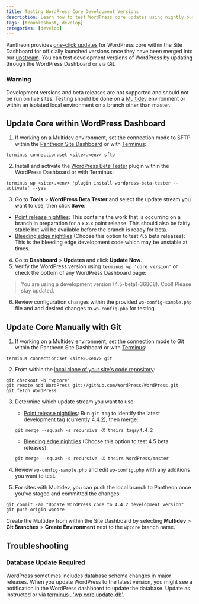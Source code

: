 ```yaml
---
title: Testing WordPress Core Development Versions
description: Learn how to test WordPress core updates using nightly builds of the current release or bleeding edge.
tags: [troubleshoot, develop]
categories: [develop]
---
```

Pantheon provides [one-click updates](/docs/upstream-updates/) for WordPress core within the Site Dashboard for officially launched versions once they have been merged into our [upstream](https://github.com/pantheon-systems/WordPress). You can test development versions of WordPress by updating through the WordPress Dashboard or via Git.

<div class="alert alert-danger">
<h3 class="info">Warning</h3>
<p>Development versions and beta releases are not supported and should not be run on live sites. Testing should be done on a <a href="/docs/multidev/">Multidev</a> environment or within an isolated local environment on a branch other than master.</p>
</div>

## Update Core within WordPress Dashboard
1. If working on a Multidev environment, set the connection mode to SFTP within the [Pantheon Site Dashboard](/docs/sftp/) or with [Terminus](/docs/terminus):

 ```
 terminus connection:set <site>.<env> sftp
 ```

2. Install and activate the [WordPress Beta Tester](https://wordpress.org/plugins/wordpress-beta-tester/) plugin within the WordPress Dashboard or with Terminus:

 ```
 terminus wp <site>.<env> 'plugin install wordpress-beta-tester --activate' --yes
 ```

3. Go to **Tools** > **WordPress Beta Tester** and select the update stream you want to use, then click **Save**:
  - [Point release nightlies](https://wordpress.org/download/nightly/): This contains the work that is occurring on a branch in preparation for a x.x.x point release. This should also be fairly stable but will be available before the branch is ready for beta.
  - [Bleeding edge nightlies](https://wordpress.org/download/beta) (Choose this option to test 4.5 beta releases): This is the bleeding edge development code which may be unstable at times.


4. Go to **Dashboard** > **Updates** and click **Update Now**.
5. Verify the WordPress version using `terminus wp 'core version'` or check the bottom of any WordPress Dashboard page:

  > You are using a development version (4.5-beta1-36808). Cool! Please stay updated.

6. Review configuration changes within the provided `wp-config-sample.php` file and add desired changes to `wp-config.php` for testing.


## Update Core Manually with Git
1. If working on a Multidev environment, set the connection mode to Git within the Pantheon Site Dashboard or with [Terminus](/docs/terminus):

 ```
 terminus connection:set <site>.<env> git
 ```

2. From within the [local clone of your site's code repository](/docs/git/#clone-your-site-codebase):

 ```
 git checkout -b "wpcore"
 git remote add WordPress git://github.com/WordPress/WordPress.git
 git fetch WordPress
 ```
3. Determine which update stream you want to use:
    - [Point release nightlies](https://wordpress.org/download/nightly/):
     Run `git tag` to identify the latest development tag (currently 4.4.2), then merge:

     ```
     git merge --squash -s recursive -X theirs tags/4.4.2
     ```
    - [Bleeding edge nightlies](https://wordpress.org/download/beta) (Choose this option to test 4.5 beta releases):

     ```
     git merge --squash -s recursive -X theirs WordPress/master
     ```

4. Review `wp-config-sample.php` and edit `wp-config.php` with any additions you want to test.

5. For sites with Multidev, you can push the local branch to Pantheon once you've staged and committed the changes:

 ```
 git commit -am "Update WordPress core to 4.4.2 development version"
 git push origin wpcore
 ```

Create the Multidev from within the Site Dashboard by selecting **Multidev** > **Git Branches** > **Create Environment** next to the `wpcore` branch name.

## Troubleshooting

### Database Update Required
WordPress sometimes includes database schema changes in major releases. When you update WordPress to the latest version, you might see a notification in the WordPress dashboard to update the database. Update as instructed or via [terminus <site>.<env> 'wp core update-db'](/docs/terminus).
